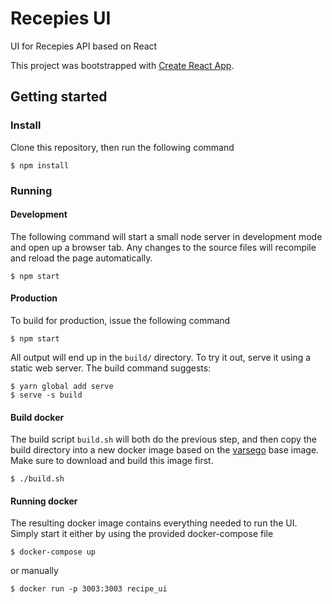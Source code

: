 # Recepies UI
UI for Recepies API based on React

This project was bootstrapped with [Create React App](https://github.com/facebookincubator/create-react-app).


## Getting started
### Install
Clone this repository, then run the following command
```
$ npm install
```
### Running
#### Development
The following command will start a small node server in development mode and open up a browser tab. Any changes to the source files will recompile and reload the page automatically.
```
$ npm start
```
#### Production
To build for production, issue the following command
```
$ npm start
```
All output will end up in the `build/` directory. To try it out, serve it using a static web server. The build command suggests:
```
$ yarn global add serve
$ serve -s build
```
#### Build docker
The build script `build.sh` will both do the previous step, and then copy the build directory into a new docker image based on the [varsego](https://github.com/eriklindqvist/varsego) base image. Make sure to download and build this image first.
```
$ ./build.sh
```

#### Running docker
The resulting docker image contains everything needed to run the UI. Simply start it either by using the provided docker-compose file
```
$ docker-compose up
```
or manually
```
$ docker run -p 3003:3003 recipe_ui
```
